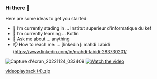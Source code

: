 ### Hi there 👋


Here are some ideas to get you started:

- 🔭 I’m currently stading in ... Institut superieur d'informatique du kef
- 🌱 I’m currently learning ... Kotlin
- 💬 Ask me about ... anything
- 📫 How to reach me: ... [linkedin]: mahdi Labidi (https://www.linkedin.com/in/mahdi-labidi-283730201/

![Capture d'écran_20221124_033409](https://user-images.githubusercontent.com/49152093/218713489-c25740a0-989b-4c61-9623-b571c8ac4600.png)
[![Watch the video](https://i.imgur.com/vKb2F1B.png)](https://www.youtube.com/watch?v=F7L5NkkbwtU&ab_channel=%D9%85%D8%AD%D8%AA%D8%B1%D9%81%D8%A7%D9%84%D8%A8%D8%B1%D9%85%D8%AC%D9%8A%D8%A7%D8%AA%D9%88%D8%A7%D9%84%D9%85%D9%88%D8%A7%D9%82%D8%B9%D8%A7%D9%84%D8%A5%D9%84%D9%83%D8%AA%D8%B1%D9%88%D9%86%D9%8A%D8%A9)


[videoplayback (4).zip](https://github.com/cheriflakhoua/getdata/files/10733242/videoplayback.4.zip)

